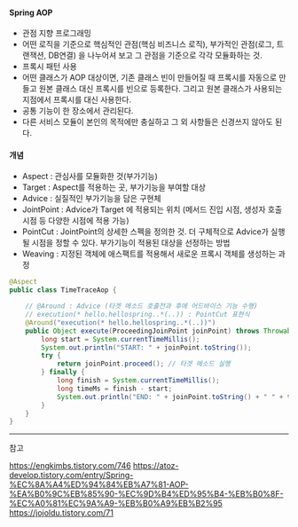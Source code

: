 #### Spring AOP

- 관점 지향 프로그래밍
- 어떤 로직을 기준으로 핵심적인 관점(핵심 비즈니스 로직), 부가적인 관점(로그, 트랜잭션, DB연결) 을 나누어셔 보고 그 관점을 기준으로 각각 모듈화하는 것.
- 프록시 패턴 사용
- 어떤 클래스가 AOP 대상이면, 기존 클래스 빈이 만들어질 때 프록시를 자동으로 만들고 원본 클래스 대신 프록시를 빈으로 등록한다. 그리고 원본 클래스가 사용되는 지점에서 프록시를 대신 사용한다.
- 공통 기능이 한 장소에서 관리된다.
- 다른 서비스 모듈이 본인의 목적에만 충실하고 그 외 사항들은 신경쓰지 않아도 된다.

#### 개념

- Aspect : 관심사를 모듈화한 것(부가기능)
- Target : Aspect를 적용하는 곳, 부가기능을 부여할 대상
- Advice : 실질적인 부가기능을 담은 구현체
- JointPoint : Advice가 Target 에 적용되는 위치 (메서드 진입 시점, 생성자 호출 시점 등 다양한 시점에 적용 가능)
- PointCut : JointPoint의 상세한 스펙을 정의한 것. 더 구체적으로 Advice가 실행될 시점을 정할 수 있다. 부가기능이 적용된 대상을 선정하는 방법
- Weaving : 지정된 객체에 애스팩트를 적용해서 새로운 프록시 객체를 생성하는 과정

``` java
@Aspect
public class TimeTraceAop {

    // @Around : Advice (타겟 메소드 호출전과 후에 어드바이스 기능 수행)
    // execution(* hello.hellospring..*(..)) : PointCut 표현식
    @Around("execution(* hello.hellospring..*(..))") 
    public Object execute(ProceedingJoinPoint joinPoint) throws Throwable {
        long start = System.currentTimeMillis();
        System.out.println("START: " + joinPoint.toString());
        try {
            return joinPoint.proceed(); // 타겟 메소드 실행
        } finally {
            long finish = System.currentTimeMillis();
            long timeMs = finish - start;
            System.out.println("END: " + joinPoint.toString() + " " + timeMs + "ms");
        }
    }
}


```
* * *
참고

https://engkimbs.tistory.com/746
https://atoz-develop.tistory.com/entry/Spring-%EC%8A%A4%ED%94%84%EB%A7%81-AOP-%EA%B0%9C%EB%85%90-%EC%9D%B4%ED%95%B4-%EB%B0%8F-%EC%A0%81%EC%9A%A9-%EB%B0%A9%EB%B2%95
https://jojoldu.tistory.com/71
